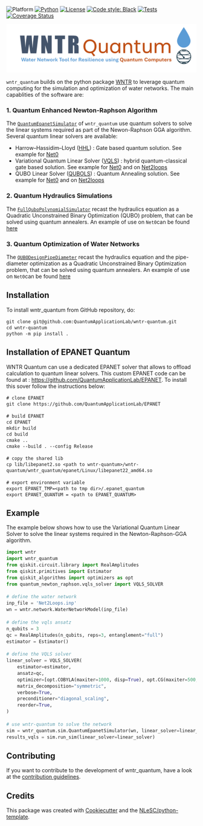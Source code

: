 ![Platform](https://img.shields.io/badge/platform-Linux-blue)
[![Python](https://img.shields.io/badge/Python-3.8-informational)](https://www.python.org/)
[![License](https://img.shields.io/github/license/quantumapplicationlab/wntr-quantum?label=License)](https://github.com/quantumapplicationlab/wntr-quantum/blob/main/LICENSE.txt)
[![Code style: Black](https://img.shields.io/badge/Code%20style-Black-000.svg)](https://github.com/psf/black)
[![Tests](https://github.com/quantumapplicationlab/wntr-quantum/actions/workflows/build.yml/badge.svg)](https://github.com/quantumapplicationlab/wntr-quantum/actions/workflows/build.yml)
[![Coverage Status](https://coveralls.io/repos/github/QuantumApplicationLab/wntr-quantum/badge.svg?branch=main)](https://coveralls.io/github/QuantumApplicationLab/wntr-quantum?branch=main)

![wntr_quantum](./docs/wntr_quantum_logo.png)


`wntr_quantum` builds on the python package [WNTR](https://github.com/USEPA/WNTR) to leverage quantum computing for the simulation and optimization of water networks. The main capablities of the software are:

### 1. Quantum Enhanced Newton-Raphson Algorithm
The [`QuantumEpanetSimulator`](https://github.com/QuantumApplicationLab/wntr-quantum/blob/01cd077bc6726660ff6323329169e807951db9c1/wntr_quantum/sim/epanet.py#L75C7-L75C29) of `wntr_quantum` use quantum solvers to solve the linear systems required as part of the Newon-Raphson GGA algorithm. Several quantum linear solvers are available:
- Harrow–Hassidim–Lloyd ([HHL](https://github.com/QuantumApplicationLab/wntr-quantum/blob/main/docs/notebooks/linear_solver/hhl_solver.ipynb)) : Gate based quantum solution. See example for [Net0](https://github.com/QuantumApplicationLab/wntr-quantum/blob/main/docs/notebooks/newton_raphson_Net0/qnr_hhl.ipynb)
- Variational Quantum Linear Solver ([VQLS](https://github.com/QuantumApplicationLab/wntr-quantum/blob/main/docs/notebooks/linear_solver/vqls_solver.ipynb)) : hybrid quantum-classical gate based solution. See example for [Net0](https://github.com/QuantumApplicationLab/wntr-quantum/blob/main/docs/notebooks/newton_raphson_Net0/qnr_vqls.ipynb) and on [Net2loops](https://github.com/QuantumApplicationLab/wntr-quantum/blob/main/docs/notebooks/newton_raphson_Net2Loops/qnr_vqls.ipynb)
 - QUBO Linear Solver ([QUBOLS](https://github.com/QuantumApplicationLab/wntr-quantum/blob/main/docs/notebooks/linear_solver/qubols_solver.ipynb)) : Quantum Annealing solution. See example for [Net0](https://github.com/QuantumApplicationLab/wntr-quantum/blob/main/docs/notebooks/newton_raphson_Net0/qnr_qubols.ipynb) and on [Net2loops](https://github.com/QuantumApplicationLab/wntr-quantum/blob/main/docs/notebooks/newton_raphson_Net2Loops/qnr_qubols.ipynb)

### 2. Quantum Hydraulics Simulations
The [`FullQuboPolynomialSimulator`](https://github.com/QuantumApplicationLab/wntr-quantum/blob/3da7780938818601971ca8f38e4443e9aa3bbaf0/wntr_quantum/sim/core_qubo.py#L14)
recast the hydraulics equation as a Quadratic Unconstrained Binary Optimization (QUBO) problem, that can be solved using quantum annealers. An example of use on `Net0`can be found [here](https://github.com/QuantumApplicationLab/wntr-quantum/blob/main/docs/notebooks/qubo_polynomial_solver/Net0.ipynb)

### 3. Quantum Optimization of Water Networks
The [`QUBODesignPipeDiameter`](https://github.com/QuantumApplicationLab/wntr-quantum/blob/3da7780938818601971ca8f38e4443e9aa3bbaf0/wntr_quantum/design/qubo_pipe_diam.py#L32) recast the hydraulics equation and the pipe-diameter optimization as a Quadratic Unconstrained Binary Optimization problem, that can be solved using quantum annealers. An example of use on `Net0`can be found [here](https://github.com/QuantumApplicationLab/wntr-quantum/blob/main/docs/notebooks/pipe_diameter_optimization/design_pipe_diameter.ipynb)


## Installation

To install wntr_quantum from GitHub repository, do:

```console
git clone git@github.com:QuantumApplicationLab/wntr-quantum.git
cd wntr-quantum
python -m pip install .
```

## Installation of EPANET Quantum

WNTR Quantum can use a dedicated EPANET solver that allows to offload calculation to quantum linear solvers. This custom EPANET code can be found at : https://github.com/QuantumApplicationLab/EPANET. To install this sover follow the instructions below:


```
# clone EPANET
git clone https://github.com/QuantumApplicationLab/EPANET

# build EPANET
cd EPANET
mkdir build
cd build 
cmake .. 
cmake --build . --config Release

# copy the shared lib
cp lib/libepanet2.so <path to wntr-quantum>/wntr-quantum/wntr_quantum/epanet/Linux/libepanet22_amd64.so

# export environment variable
export EPANET_TMP=<path to tmp dir>/.epanet_quantum 
export EPANET_QUANTUM = <path to EPANET_QUANTUM>
```
## Example

The example below shows how to use the Variational Quantum Linear Solver to solve the linear systems required in the Newton-Raphson-GGA algorithm.

```python
import wntr
import wntr_quantum
from qiskit.circuit.library import RealAmplitudes
from qiskit.primitives import Estimator
from qiskit_algorithms import optimizers as opt
from quantum_newton_raphson.vqls_solver import VQLS_SOLVER

# define the water network 
inp_file = 'Net2Loops.inp'
wn = wntr.network.WaterNetworkModel(inp_file)

# define the vqls ansatz
n_qubits = 3
qc = RealAmplitudes(n_qubits, reps=3, entanglement="full")
estimator = Estimator()

# define the VQLS solver
linear_solver = VQLS_SOLVER(
    estimator=estimator,
    ansatz=qc,
    optimizer=[opt.COBYLA(maxiter=1000, disp=True), opt.CG(maxiter=500, disp=True)],
    matrix_decomposition="symmetric",
    verbose=True,
    preconditioner="diagonal_scaling",
    reorder=True,
)

# use wntr-quantum to solve the network
sim = wntr_quantum.sim.QuantumEpanetSimulator(wn, linear_solver=linear_solver)
results_vqls = sim.run_sim(linear_solver=linear_solver)
```
## Contributing

If you want to contribute to the development of wntr_quantum,
have a look at the [contribution guidelines](CONTRIBUTING.md).

## Credits

This package was created with [Cookiecutter](https://github.com/audreyr/cookiecutter) and the [NLeSC/python-template](https://github.com/NLeSC/python-template).
